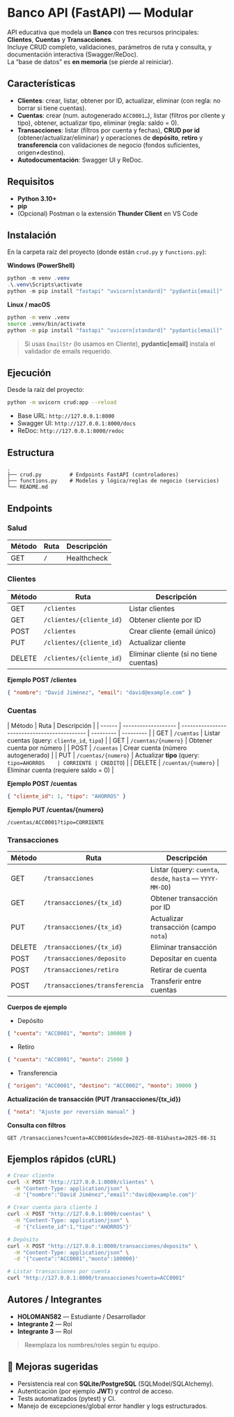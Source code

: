 # Banco API (FastAPI) — Modular

API educativa que modela un **Banco** con tres recursos principales: **Clientes**, **Cuentas** y **Transacciones**.  
Incluye CRUD completo, validaciones, parámetros de ruta y consulta, y documentación interactiva (Swagger/ReDoc).  
La “base de datos” es **en memoria** (se pierde al reiniciar).

## Características

- **Clientes**: crear, listar, obtener por ID, actualizar, eliminar (con regla: no borrar si tiene cuentas).
- **Cuentas**: crear (num. autogenerado `ACC0001…`), listar (filtros por cliente y tipo), obtener, actualizar tipo, eliminar (regla: saldo = 0).
- **Transacciones**: listar (filtros por cuenta y fechas), **CRUD por id** (obtener/actualizar/eliminar) y operaciones de **depósito**, **retiro** y **transferencia** con validaciones de negocio (fondos suficientes, origen≠destino).
- **Autodocumentación**: Swagger UI y ReDoc.

## Requisitos

- **Python 3.10+**
- **pip**
- (Opcional) Postman o la extensión **Thunder Client** en VS Code

## Instalación

En la carpeta raíz del proyecto (donde están `crud.py` y `functions.py`):

**Windows (PowerShell)**

```powershell
python -m venv .venv
.\.venv\Scripts\activate
python -m pip install "fastapi" "uvicorn[standard]" "pydantic[email]"
```

**Linux / macOS**

```bash
python -m venv .venv
source .venv/bin/activate
python -m pip install "fastapi" "uvicorn[standard]" "pydantic[email]"
```

> Si usas `EmailStr` (lo usamos en Cliente), **pydantic[email]** instala el validador de emails requerido.

## Ejecución

Desde la raíz del proyecto:

```bash
python -m uvicorn crud:app --reload
```

- Base URL: `http://127.0.0.1:8000`
- Swagger UI: `http://127.0.0.1:8000/docs`
- ReDoc: `http://127.0.0.1:8000/redoc`

## Estructura

```text
.
├── crud.py         # Endpoints FastAPI (controladores)
├── functions.py    # Modelos y lógica/reglas de negocio (servicios)
└── README.md
```

## Endpoints

### Salud

| Método | Ruta | Descripción |
| ------ | ---- | ----------- |
| GET    | `/`  | Healthcheck |

### Clientes

| Método | Ruta                     | Descripción                            |
| ------ | ------------------------ | -------------------------------------- |
| GET    | `/clientes`              | Listar clientes                        |
| GET    | `/clientes/{cliente_id}` | Obtener cliente por ID                 |
| POST   | `/clientes`              | Crear cliente (email único)            |
| PUT    | `/clientes/{cliente_id}` | Actualizar cliente                     |
| DELETE | `/clientes/{cliente_id}` | Eliminar cliente (si no tiene cuentas) |

**Ejemplo POST /clientes**

```json
{ "nombre": "David Jiménez", "email": "david@example.com" }
```

### Cuentas

| Método | Ruta                | Descripción                                  |
| ------ | ------------------- | -------------------------------------------- | --------- | --------- |
| GET    | `/cuentas`          | Listar cuentas (query: `cliente_id`, `tipo`) |
| GET    | `/cuentas/{numero}` | Obtener cuenta por número                    |
| POST   | `/cuentas`          | Crear cuenta (número autogenerado)           |
| PUT    | `/cuentas/{numero}` | Actualizar **tipo** (query: `tipo=AHORROS    | CORRIENTE | CREDITO`) |
| DELETE | `/cuentas/{numero}` | Eliminar cuenta (requiere saldo = 0)         |

**Ejemplo POST /cuentas**

```json
{ "cliente_id": 1, "tipo": "AHORROS" }
```

**Ejemplo PUT /cuentas/{numero}**

```
/cuentas/ACC0001?tipo=CORRIENTE
```

### Transacciones

| Método | Ruta                           | Descripción                                               |
| ------ | ------------------------------ | --------------------------------------------------------- |
| GET    | `/transacciones`               | Listar (query: `cuenta`, `desde`, `hasta` — `YYYY-MM-DD`) |
| GET    | `/transacciones/{tx_id}`       | Obtener transacción por ID                                |
| PUT    | `/transacciones/{tx_id}`       | Actualizar transacción (campo `nota`)                     |
| DELETE | `/transacciones/{tx_id}`       | Eliminar transacción                                      |
| POST   | `/transacciones/deposito`      | Depositar en cuenta                                       |
| POST   | `/transacciones/retiro`        | Retirar de cuenta                                         |
| POST   | `/transacciones/transferencia` | Transferir entre cuentas                                  |

**Cuerpos de ejemplo**

- Depósito

```json
{ "cuenta": "ACC0001", "monto": 100000 }
```

- Retiro

```json
{ "cuenta": "ACC0001", "monto": 25000 }
```

- Transferencia

```json
{ "origen": "ACC0001", "destino": "ACC0002", "monto": 30000 }
```

**Actualización de transacción (PUT /transacciones/{tx_id})**

```json
{ "nota": "Ajuste por reversión manual" }
```

**Consulta con filtros**

```
GET /transacciones?cuenta=ACC0001&desde=2025-08-01&hasta=2025-08-31
```

## Ejemplos rápidos (cURL)

```bash
# Crear cliente
curl -X POST "http://127.0.0.1:8000/clientes" \
  -H "Content-Type: application/json" \
  -d '{"nombre":"David Jiménez","email":"david@example.com"}'

# Crear cuenta para cliente 1
curl -X POST "http://127.0.0.1:8000/cuentas" \
  -H "Content-Type: application/json" \
  -d '{"cliente_id":1,"tipo":"AHORROS"}'

# Depósito
curl -X POST "http://127.0.0.1:8000/transacciones/deposito" \
  -H "Content-Type: application/json" \
  -d '{"cuenta":"ACC0001","monto":100000}'

# Listar transacciones por cuenta
curl "http://127.0.0.1:8000/transacciones?cuenta=ACC0001"
```

## Autores / Integrantes

- **HOLOMAN582** — Estudiante / Desarrollador
- **Integrante 2** — Rol
- **Integrante 3** — Rol

> Reemplaza los nombres/roles según tu equipo.

## 🔮 Mejoras sugeridas

- Persistencia real con **SQLite/PostgreSQL** (SQLModel/SQLAlchemy).
- Autenticación (por ejemplo **JWT**) y control de acceso.
- Tests automatizados (pytest) y CI.
- Manejo de excepciones/global error handler y logs estructurados.

